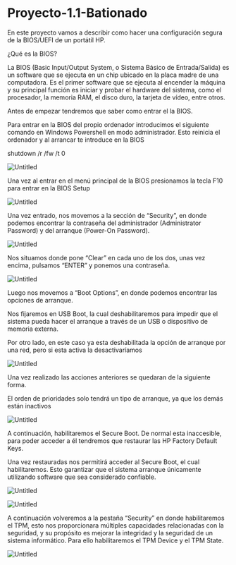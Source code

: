 # Proyecto-1.1-Bationado

En este proyecto vamos a describir como hacer una configuración segura de la BIOS/UEFI de un portátil HP.

¿Qué es la BIOS?

La BIOS (Basic Input/Output System, o Sistema Básico de Entrada/Salida) es un software que se ejecuta en un chip ubicado en la placa madre de una computadora. Es el primer software que se ejecuta al encender la máquina y su principal función es iniciar y probar el hardware del sistema, como el procesador, la memoria RAM, el disco duro, la tarjeta de vídeo, entre otros.

Antes de empezar tendremos que saber como entrar el la BIOS.

Para entrar en la BIOS del propio ordenador introducimos el siguiente comando en Windows Powershell en modo administrador. Esto reinicia el ordenador y al arrancar te introduce en la BIOS

shutdown /r /fw /t 0  

![Untitled](https://prod-files-secure.s3.us-west-2.amazonaws.com/e58b3df3-5cd1-4e89-bb15-cbc24ac40878/08108424-0ef1-45af-9d18-37c94f51e281/Untitled.png)

Una vez al entrar en el menú principal de la BIOS presionamos la tecla F10 para entrar en la BIOS Setup

![Untitled](https://prod-files-secure.s3.us-west-2.amazonaws.com/e58b3df3-5cd1-4e89-bb15-cbc24ac40878/aaeb598d-af24-412f-864c-f28164981919/Untitled.png)

Una vez entrado, nos movemos a la sección de “Security”, en donde podemos encontrar la contraseña del administrador (Administrator Password) y del arranque (Power-On Password).

![Untitled](https://prod-files-secure.s3.us-west-2.amazonaws.com/e58b3df3-5cd1-4e89-bb15-cbc24ac40878/77b05bb6-4359-48b8-bc5e-f16d26aa0683/Untitled.png)

Nos situamos donde pone “Clear” en cada uno de los dos, unas vez encima, pulsamos “ENTER” y ponemos una contraseña.

![Untitled](https://prod-files-secure.s3.us-west-2.amazonaws.com/e58b3df3-5cd1-4e89-bb15-cbc24ac40878/0b973043-93d7-49de-91ea-86c1384e64c9/Untitled.png)

Luego nos movemos a “Boot Options”, en donde podemos encontrar las opciones de arranque.

Nos fijaremos en USB Boot, la cual deshabilitaremos para impedir que el sistema pueda hacer el arranque a través de un USB o dispositivo de memoria externa.

Por otro lado, en este caso ya esta deshabilitada la opción de arranque por una red, pero si esta activa la desactivaríamos

![Untitled](https://prod-files-secure.s3.us-west-2.amazonaws.com/e58b3df3-5cd1-4e89-bb15-cbc24ac40878/04c9dde4-5ab1-46d5-bd52-00a1aa6b6e47/Untitled.png)

Una vez realizado las acciones anteriores se quedaran de la siguiente forma.

El orden de prioridades solo tendrá un tipo de arranque, ya que los demás están inactivos

![Untitled](https://prod-files-secure.s3.us-west-2.amazonaws.com/e58b3df3-5cd1-4e89-bb15-cbc24ac40878/6f8daec5-4e01-4c6a-91ff-8ed5dc636dae/Untitled.png)

A continuación, habilitaremos el Secure Boot. De normal esta inaccesible, para poder acceder a él tendremos que restaurar las HP Factory Default Keys.

Una vez restauradas nos permitirá acceder al Secure Boot, el cual habilitaremos. Esto garantizar que el sistema arranque únicamente utilizando software que sea considerado confiable.

![Untitled](https://prod-files-secure.s3.us-west-2.amazonaws.com/e58b3df3-5cd1-4e89-bb15-cbc24ac40878/7921e7c8-467a-47a2-b9ab-3ce387e24072/Untitled.png)

![Untitled](https://prod-files-secure.s3.us-west-2.amazonaws.com/e58b3df3-5cd1-4e89-bb15-cbc24ac40878/401436e2-0591-434b-aee6-8ebe4cff6970/Untitled.png)

A continuación volveremos a la pestaña “Security” en donde habilitaremos el TPM, esto nos proporcionara múltiples capacidades relacionadas con la seguridad, y su propósito es mejorar la integridad y la seguridad de un sistema informático. Para ello habilitaremos el TPM Device y el TPM State.

![Untitled](https://prod-files-secure.s3.us-west-2.amazonaws.com/e58b3df3-5cd1-4e89-bb15-cbc24ac40878/bc816a18-5b77-4bb3-b81b-3847a6dad42e/Untitled.png)
